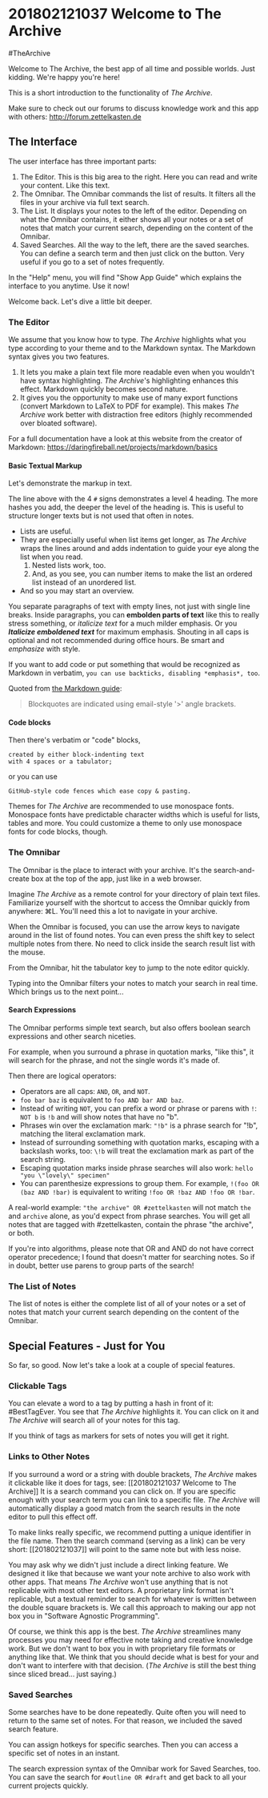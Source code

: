 # 201802121037 Welcome to The Archive
#TheArchive

Welcome to The Archive, the best app of all time and possible worlds. Just kidding. We're happy you're here!

This is a short introduction to the functionality of *The Archive*.

Make sure to check out our forums to discuss knowledge work and this app with others:
<http://forum.zettelkasten.de>

## The Interface

The user interface has three important parts:

1. The Editor. This is this big area to the right. Here you can read and write your content. Like this text.
2. The Omnibar. The Omnibar commands the list of results. It filters all the files in your archive via full text search.
3. The List. It displays your notes to the left of the editor. Depending on what the Omnibar contains, it either shows all your notes or a set of notes that match your current search, depending on the content of the Omnibar. 
4. Saved Searches. All the way to the left, there are the saved searches. You can define a search term and then just click on the button. Very useful if you go to a set of notes frequently.

In the "Help" menu, you will find "Show App Guide" which explains the interface to you anytime. Use it now!

Welcome back. Let's dive a little bit deeper.

### The Editor

We assume that you know how to type. *The Archive* highlights what you type according to your theme and to the Markdown syntax. The Markdown syntax gives you two features.

1. It lets you make a plain text file more readable even when you wouldn't have syntax highlighting. *The Archive*'s highlighting enhances this effect. Markdown quickly becomes second nature.
2. It gives you the opportunity to make use of many export functions (convert Markdown to LaTeX to PDF for example). This makes *The Archive* work better with distraction free editors (highly recommended over bloated software).

For a full documentation have a look at this website from the creator of Markdown: https://daringfireball.net/projects/markdown/basics

#### Basic Textual Markup

Let's demonstrate the markup in text.

The line above with the 4 `#` signs demonstrates a level 4 heading. The more hashes you add, the deeper the level of the heading is. This is useful to structure longer texts but is not used that often in notes.

- Lists are useful.
- They are especially useful when list items get longer, as *The Archive* wraps the lines around and adds indentation to guide your eye along the list when you read.
    1. Nested lists work, too.
    2. And, as you see, you can number items to make the list an ordered list instead of an unordered list.
- And so you may start an overview.

You separate paragraphs of text with empty lines, not just with single line breaks. Inside paragraphs, you can **embolden parts of text** like this to really stress something, or *italicize text* for a much milder emphasis. Or you ***Italicize emboldened text*** for maximum emphasis. Shouting in all caps is optional and not recommended during office hours. Be smart and *emphasize* with style.

If you want to add code or put something that would be recognized as Markdown in verbatim, `you can use backticks, disabling *emphasis*, too`.

Quoted from [the Markdown guide][guide]:

> Blockquotes are indicated using email-style '>' angle brackets.

[guide]: https://daringfireball.net/projects/markdown/basics

#### Code blocks

Then there's verbatim or "code" blocks,

    created by either block-indenting text 
    with 4 spaces or a tabulator;

or you can use

```
GitHub-style code fences which ease copy & pasting.
```

Themes for *The Archive* are recommended to use monospace fonts. Monospace fonts have predictable character widths which is useful for lists, tables and more. You could customize a theme to only use monospace fonts for code blocks, though.

### The Omnibar

The Omnibar is the place to interact with your archive. It's the search-and-create box at the top of the app, just like in a web browser.

Imagine *The Archive* as a remote control for your directory of plain text files. Familiarize yourself with the shortcut to access the Omnibar quickly from anywhere: ⌘L. You'll need this a lot to navigate in your archive.

When the Omnibar is focused, you can use the arrow keys to navigate around in the list of found notes. You can even press the shift key to select multiple notes from there. No need to click inside the search result list with the mouse.

From the Omnibar, hit the tabulator key to jump to the note editor quickly.

Typing into the Omnibar filters your notes to match your search in real time. Which brings us to the next point...


#### Search Expressions

The Omnibar performs simple text search, but also offers boolean search expressions and other search niceties.

For example, when you surround a phrase in quotation marks, "like this", it will search for the phrase, and not the single words it's made of.

Then there are logical operators:

- Operators are all caps: `AND`, `OR`, and `NOT`.
- `foo bar baz` is equivalent to `foo AND bar AND baz`.
- Instead of writing `NOT`, you can prefix a word or phrase or parens with `!`: `NOT b` is `!b` and will show notes that have no "b".
- Phrases win over the exclamation mark: `"!b"` is a phrase search for "!b", matching the literal exclamation mark.
- Instead of surrounding something with quotation marks, escaping with a backslash works, too: `\!b` will treat the exclamation mark as part of the search string.
- Escaping quotation marks inside phrase searches will also work: `hello "you \"lovely\" specimen"`
- You can parenthesize expressions to group them. For example, `!(foo OR (baz AND !bar)` is equivalent to writing `!foo OR !baz AND !foo OR !bar`.

A real-world example: `"the archive" OR #zettelkasten` will not match `the` and `archive` alone, as you'd expect from phrase searches. You will get all notes that are tagged with #zettelkasten, contain the phrase "the archive", or both.

If you're into algorithms, please note that OR and AND do not have correct operator precedence; I found that doesn't matter for searching notes. So if in doubt, better use parens to group parts of the search!


### The List of Notes

The list of notes is either the complete list of all of your notes or a set of notes that match your current search depending on the content of the Omnibar. 

## Special Features - Just for You 

So far, so good. Now let's take a look at a couple of special features. 

### Clickable Tags

You can elevate a word to a tag by putting a hash in front of it: #BestTagEver. You see that *The Archive* highlights it. You can click on it and *The Archive* will search all of your notes for this tag. 

If you think of tags as markers for sets of notes you will get it right. 

### Links to Other Notes

If you surround a word or a string with double brackets, *The Archive* makes it clickable like it does for tags, see: [[201802121037 Welcome to The Archive]] It is a search command you can click on. If you are specific enough with your search term you can link to a specific file. *The Archive* will automatically display a good match from the search results in the note editor to pull this effect off.

To make links really specific, we recommend putting a unique identifier in the file name. Then the search command (serving as a link) can be very short: [[201802121037]] will point to the same note but with less noise.

You may ask why we didn't just include a direct linking feature. We designed it like that because we want your note archive to also work with other apps. That means *The Archive* won't use anything that is not replicable with most other text editors. A proprietary link format isn't replicable, but a textual reminder to search for whatever is written between the double square brackets is. We call this approach to making our app not box you in "Software Agnostic Programming". 

Of course, we think this app is the best. *The Archive* streamlines many processes you may need for effective note taking and creative knowledge work. But we don't want to box you in with proprietary file formats or anything like that. We think that you should decide what is best for your and don't want to interfere with that decision. (*The Archive* is still the best thing since sliced bread... just saying.)

### Saved Searches

Some searches have to be done repeatedly. Quite often you will need to return to the same set of notes. For that reason, we included the saved search feature.

You can assign hotkeys for specific searches. Then you can access a specific set of notes in an instant.

The search expression syntax of the Omnibar work for Saved Searches, too. You can save the search for `#outline OR #draft` and get back to all your current projects quickly.
